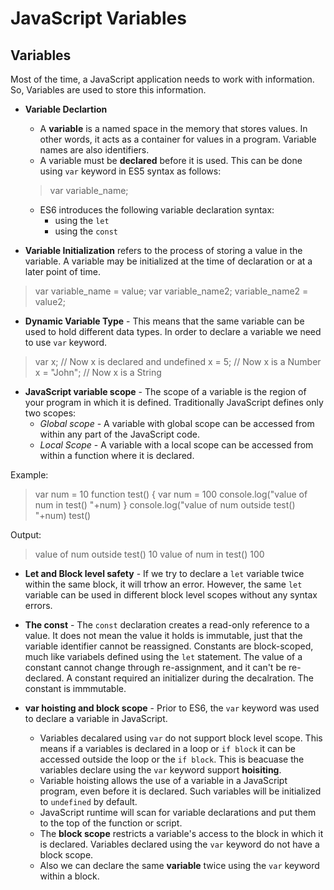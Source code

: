 # JavaScript Variables


## Variables
Most of the time, a JavaScript application needs to work with information. So, Variables are used to store this information.
- **Variable Declartion**
    - A **variable** is a named space in the memory that stores values. In other words, it acts as a container for values in a program. Variable names are also identifiers.
    - A variable must be **declared** before it is used. This can be done using `var` keyword in ES5 syntax as follows:
    > var variable_name;
    - ES6 introduces the following variable declaration syntax:
        - using the `let`
        - using the `const`

- **Variable Initialization** refers to the process of storing a value in the variable. A variable may be initialized at the time of declaration or at a later point of time.
> var variable_name = value;
var variable_name2;
variable_name2 = value2;

- **Dynamic Variable Type** - This means that the same variable can be used to hold different data types. In order to declare a variable we need to use `var` keyword.
> var x;    // Now x is declared and undefined
x = 5;      // Now x is a Number
x = "John"; // Now x is a String

- **JavaScript variable scope** - The scope of a variable is the region of your program in which it is defined. Traditionally JavaScript defines only two scopes:
    - *Global scope* - A variable with global scope can be accessed from within any part of the JavaScript code.
    - *Local Scope* - A variable with a local scope can be accessed from within a function where it is declared.

Example:
> var num = 10 
function test() { 
   var num = 100 
   console.log("value of num in test() "+num) 
} 
console.log("value of num outside test() "+num) 
test()

Output:
> value of num outside test() 10
value of num in test() 100

- **Let and Block level safety** - If we try to declare a `let` variable twice within the same block, it will trhow an error. However, the same `let` variable can be used in different block level scopes without any syntax errors.

- **The const** - The `const` declaration creates a read-only reference to a value. It does not mean the value it holds is immutable, just that the variable identifier cannot be reassigned. Constants are block-scoped, much like variabels defined using the `let` statement. The value of a constant cannot change through re-assignment, and it can't be re-declared. A constant required an initializer during the decalration. The constant is immmutable.

- **var hoisting and block scope** - Prior to ES6, the `var` keyword was used to declare a variable in JavaScript. 
    - Variables decalared using `var` do not support block level scope. This means if a variables is declared in a loop or `if block` it can be accessed outside the loop or the `if block`. This is beacuase the variables declare using the `var` keyword support **hoisiting**.
    - Variable hoisting allows the use of a variable in a JavaScript program, even before it is declared. Such variables will be initialized to `undefined` by default.
    - JavaScript runtime will scan for variable declarations and put them to the top of the function or script.
    - The **block scope** restricts a variable's access to the block in which it is declared. Variables declared using the `var` keyword do not have a block scope.
    - Also we can declare the same **variable** twice using the `var` keyword within a block.
<br><br>
